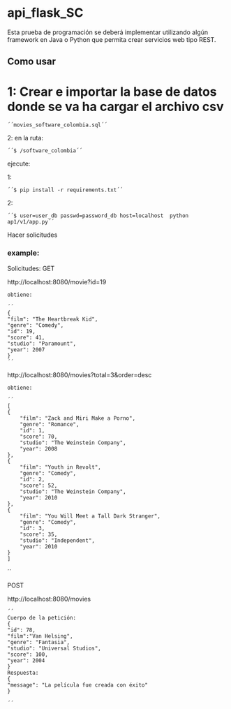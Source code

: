 # api_flask_SC

Esta prueba de programación se deberá implementar utilizando algún framework en Java o
Python que permita crear servicios web tipo REST.

## Como usar
# 1: Crear e importar la base de datos donde se va ha cargar el archivo csv

	´´movies_software_colombia.sql´´

2:
en la ruta:

	´´$ /software_colombia´´

ejecute:

1:

	´´$ pip install -r requirements.txt´´

2:

	´´$ user=user_db passwd=password_db host=localhost  python ap1/v1/app.py´´

Hacer solicitudes

### example:
Solicitudes: 
GET

 http://localhost:8080/movie?id=19

	obtiene:

	´´
	{
	"film": "The Heartbreak Kid",
	"genre": "Comedy",
	"id": 19,
	"score": 41,
	"studio": "Paramount",
	"year": 2007
	}
	´´

http://localhost:8080/movies?total=3&order=desc

	obtiene:

	´´
	[
	{
		"film": "Zack and Miri Make a Porno",
		"genre": "Romance",
		"id": 1,
		"score": 70,
		"studio": "The Weinstein Company",
		"year": 2008
	},
	{
		"film": "Youth in Revolt",
		"genre": "Comedy",
		"id": 2,
		"score": 52,
		"studio": "The Weinstein Company",
		"year": 2010
	},
	{
		"film": "You Will Meet a Tall Dark Stranger",
		"genre": "Comedy",
		"id": 3,
		"score": 35,
		"studio": "Independent",
		"year": 2010
	}
	]
´´

POST

 http://localhost:8080/movies


	´´
	Cuerpo de la petición:
	{
	"id": 78,
	"film":"Van Helsing",
	"genre": "Fantasia",
	"studio": "Universal Studios",
	"score": 100,
	"year": 2004
	}
	Respuesta:
	{
	"message": "La película fue creada con éxito"
	}

	´´